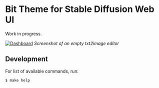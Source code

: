 Bit Theme for Stable Diffusion Web UI
=====

Work in progress.

[![Dashboard](https://raw.githubusercontent.com/gocom/sd-web-ui-bit-theme/screenshots/images/dashboard.png)](https://raw.githubusercontent.com/gocom/sd-web-ui-bit-theme/screenshots/images/dashboard.png)
*Screenshot of an empty txt2image editor*

Development
-----

For list of available commands, run:

```shell
$ make help
```

